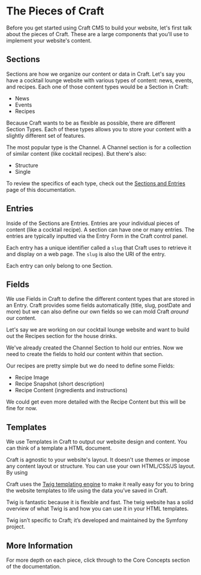 The Pieces of Craft
===================

Before you get started using Craft CMS to build your website, let's first talk about the pieces of Craft. These are a large components that you'll use to implement your website's content.

## Sections

Sections are how we organize our content or data in Craft. Let's say you have a cocktail lounge website with various types of content: news, events, and recipes. Each one of those content types would be a Section in Craft:

* News
* Events
* Recipes

Because Craft wants to be as flexible as possible, there are different Section Types. Each of these types allows you to store your content with a slightly different set of features.

The most popular type is the Channel. A Channel section is for a collection of similar content (like cocktail recipes). But there's also:

* Structure
* Single

To review the specifics of each type, check out the [Sections and Entries](en/sections-and-entries.md) page of this documentation.

## Entries

Inside of the Sections are Entries. Entries are your individual pieces of content (like a cocktail recipe). A section can have one or many entries. The entries are typically inputted via the Entry Form in the Craft control panel.

Each entry has a unique identifier called a `slug` that Craft uses to retrieve it and display on a web page. The `slug` is also the URI of the entry.

Each entry can only belong to one Section.

## Fields

We use Fields in Craft to define the different content types that are stored in an Entry. Craft provides some fields automatically (title, slug, postDate and more) but we can also define our own fields so we can mold Craft _around_ our content.

Let's say we are working on our cocktail lounge website and want to build out the Recipes section for the house drinks. 

We've already created the Channel Section to hold our entries. Now we need to create the fields to hold our content within that section.

Our recipes are pretty simple but we do need to define some Fields:

* Recipe Image
* Recipe Snapshot (short description)
* Recipe Content (ingredients and instructions)

We could get even more detailed with the Recipe Content but this will be fine for now.


## Templates

We use Templates in Craft to output our website design and content. You can think of a template a HTML document.

Craft is agnostic to your website's layout. It doesn't use themes or impose any content layout or structure. You can use your own HTML/CSS/JS layout. By using 

Craft uses the [Twig templating engine](https://twig.symfony.com) to make it really easy for you to bring the website templates to life using the data you’ve saved in Craft.

Twig is fantastic because it is flexible and fast. The twig website has a solid overview of what Twig is and how you can use it in your HTML templates.

Twig isn’t specific to Craft; it’s developed and maintained by the Symfony project.

## More Information

For more depth on each piece, click through to the Core Concepts section of the documentation.


